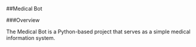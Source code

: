 ##Medical Bot

###Overview

The Medical Bot is a Python-based project that serves as a simple medical information system.
